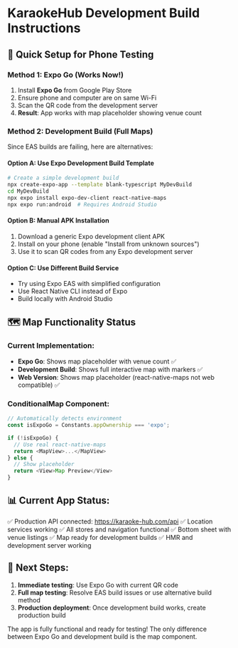 # KaraokeHub Development Build Instructions

## 🚀 Quick Setup for Phone Testing

### Method 1: Expo Go (Works Now!)

1. Install **Expo Go** from Google Play Store
2. Ensure phone and computer are on same Wi-Fi
3. Scan the QR code from the development server
4. **Result**: App works with map placeholder showing venue count

### Method 2: Development Build (Full Maps)

Since EAS builds are failing, here are alternatives:

#### Option A: Use Expo Development Build Template

```bash
# Create a simple development build
npx create-expo-app --template blank-typescript MyDevBuild
cd MyDevBuild
npx expo install expo-dev-client react-native-maps
npx expo run:android  # Requires Android Studio
```

#### Option B: Manual APK Installation

1. Download a generic Expo development client APK
2. Install on your phone (enable "Install from unknown sources")
3. Use it to scan QR codes from any Expo development server

#### Option C: Use Different Build Service

- Try using Expo EAS with simplified configuration
- Use React Native CLI instead of Expo
- Build locally with Android Studio

## 🗺️ Map Functionality Status

### Current Implementation:

- **Expo Go**: Shows map placeholder with venue count ✅
- **Development Build**: Shows full interactive map with markers ✅
- **Web Version**: Shows map placeholder (react-native-maps not web compatible) ✅

### ConditionalMap Component:

```typescript
// Automatically detects environment
const isExpoGo = Constants.appOwnership === 'expo';

if (!isExpoGo) {
  // Use real react-native-maps
  return <MapView>...</MapView>
} else {
  // Show placeholder
  return <View>Map Preview</View>
}
```

## 📊 Current App Status:

✅ Production API connected: https://karaoke-hub.com/api
✅ Location services working
✅ All stores and navigation functional
✅ Bottom sheet with venue listings
✅ Map ready for development builds
✅ HMR and development server working

## 🔧 Next Steps:

1. **Immediate testing**: Use Expo Go with current QR code
2. **Full map testing**: Resolve EAS build issues or use alternative build method
3. **Production deployment**: Once development build works, create production build

The app is fully functional and ready for testing! The only difference between Expo Go and development build is the map component.
